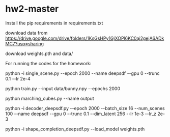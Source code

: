 # hw2-master

Install the pip requirements in requirements.txt

download data from https://drive.google.com/drive/folders/1KsGsHPy1GjXOPl6KC0aj2gejA6ADkMC7?usp=sharing

download weights.pth and data/

For running the codes for the homework:

python -i single_scene.py --epoch 2000 --name deepsdf --gpu 0 --trunc 0.1 --lr 2e-4

python train.py --input data/bunny.npy --epochs 2000

python marching_cubes.py --name output

python -i decoder_deepsdf.py --epoch 2000 --batch_size 16 --num_scenes 100 --name deepsdf --gpu 0 --trunc 0.1 --dim_latent 256 --lr 1e-3 --lr_z 2e-3

python -i shape_completion_deepsdf.py --load_model weights.pth
